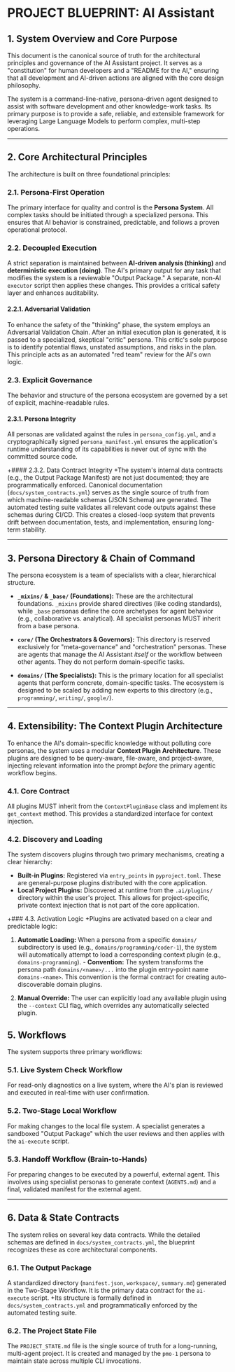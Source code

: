 # PROJECT BLUEPRINT: AI Assistant

<!-- Version: 2.0 -->

## 1. System Overview and Core Purpose

This document is the canonical source of truth for the architectural principles and governance of the AI Assistant project. It serves as a "constitution" for human developers and a "README for the AI," ensuring that all development and AI-driven actions are aligned with the core design philosophy.

The system is a command-line-native, persona-driven agent designed to assist with software development and other knowledge-work tasks. Its primary purpose is to provide a safe, reliable, and extensible framework for leveraging Large Language Models to perform complex, multi-step operations.

---

## 2. Core Architectural Principles

The architecture is built on three foundational principles:

### 2.1. Persona-First Operation
The primary interface for quality and control is the **Persona System**. All complex tasks should be initiated through a specialized persona. This ensures that AI behavior is constrained, predictable, and follows a proven operational protocol.

### 2.2. Decoupled Execution
A strict separation is maintained between **AI-driven analysis (thinking)** and **deterministic execution (doing)**. The AI's primary output for any task that modifies the system is a reviewable "Output Package." A separate, non-AI `executor` script then applies these changes. This provides a critical safety layer and enhances auditability.

#### 2.2.1. Adversarial Validation
To enhance the safety of the "thinking" phase, the system employs an Adversarial Validation Chain. After an initial execution plan is generated, it is passed to a specialized, skeptical "critic" persona. This critic's sole purpose is to identify potential flaws, unstated assumptions, and risks in the plan. This principle acts as an automated "red team" review for the AI's own logic.

### 2.3. Explicit Governance
The behavior and structure of the persona ecosystem are governed by a set of explicit, machine-readable rules.

#### 2.3.1. Persona Integrity
All personas are validated against the rules in `persona_config.yml`, and a cryptographically signed `persona_manifest.yml` ensures the application's runtime understanding of its capabilities is never out of sync with the committed source code.

+#### 2.3.2. Data Contract Integrity
+The system's internal data contracts (e.g., the Output Package Manifest) are not just documented; they are programmatically enforced. Canonical documentation (`docs/system_contracts.yml`) serves as the single source of truth from which machine-readable schemas (JSON Schema) are generated. The automated testing suite validates all relevant code outputs against these schemas during CI/CD. This creates a closed-loop system that prevents drift between documentation, tests, and implementation, ensuring long-term stability.

---

## 3. Persona Directory & Chain of Command

The persona ecosystem is a team of specialists with a clear, hierarchical structure.

-   **`_mixins/` & `_base/` (Foundations):** These are the architectural foundations. `_mixins` provide shared directives (like coding standards), while `_base` personas define the core archetypes for agent behavior (e.g., collaborative vs. analytical). All specialist personas MUST inherit from a base persona.

-   **`core/` (The Orchestrators & Governors):** This directory is reserved exclusively for "meta-governance" and "orchestration" personas. These are agents that manage the AI Assistant *itself* or the workflow between other agents. They do not perform domain-specific tasks.

-   **`domains/` (The Specialists):** This is the primary location for all specialist agents that perform concrete, domain-specific tasks. The ecosystem is designed to be scaled by adding new experts to this directory (e.g., `programming/`, `writing/`, `google/`).

---

## 4. Extensibility: The Context Plugin Architecture

To enhance the AI's domain-specific knowledge without polluting core personas, the system uses a modular **Context Plugin Architecture**. These plugins are designed to be query-aware, file-aware, and project-aware, injecting relevant information into the prompt *before* the primary agentic workflow begins.

### 4.1. Core Contract
All plugins MUST inherit from the `ContextPluginBase` class and implement its `get_context` method. This provides a standardized interface for context injection.

### 4.2. Discovery and Loading
The system discovers plugins through two primary mechanisms, creating a clear hierarchy:

-   **Built-in Plugins:** Registered via `entry_points` in `pyproject.toml`. These are general-purpose plugins distributed with the core application.
-   **Local Project Plugins:** Discovered at runtime from the `.ai/plugins/` directory within the user's project. This allows for project-specific, private context injection that is not part of the core application.

+### 4.3. Activation Logic
+Plugins are activated based on a clear and predictable logic:

 1.  **Automatic Loading:** When a persona from a specific `domains/` subdirectory is used (e.g., `domains/programming/coder-1`), the system will automatically attempt to load a corresponding context plugin (e.g., `domains-programming`).
    -   **Convention:** The system transforms the persona path `domains/<name>/...` into the plugin entry-point name `domains-<name>`. This convention is the formal contract for creating auto-discoverable domain plugins.

2.  **Manual Override:** The user can explicitly load any available plugin using the `--context` CLI flag, which overrides any automatically selected plugin.


## 5. Workflows

The system supports three primary workflows:

### 5.1. Live System Check Workflow
For read-only diagnostics on a live system, where the AI's plan is reviewed and executed in real-time with user confirmation.

### 5.2. Two-Stage Local Workflow
For making changes to the local file system. A specialist generates a sandboxed "Output Package" which the user reviews and then applies with the `ai-execute` script.

### 5.3. Handoff Workflow (Brain-to-Hands)
For preparing changes to be executed by a powerful, external agent. This involves using specialist personas to generate context (`AGENTS.md`) and a final, validated manifest for the external agent.

---

## 6. Data & State Contracts

The system relies on several key data contracts. While the detailed schemas are defined in `docs/system_contracts.yml`, the blueprint recognizes these as core architectural components.

### 6.1. The Output Package
A standardized directory (`manifest.json`, `workspace/`, `summary.md`) generated in the Two-Stage Workflow. It is the primary data contract for the `ai-execute` script.
+Its structure is formally defined in `docs/system_contracts.yml` and programmatically enforced by the automated testing suite.

### 6.2. The Project State File
The `PROJECT_STATE.md` file is the single source of truth for a long-running, multi-agent project. It is created and managed by the `pmo-1` persona to maintain state across multiple CLI invocations.